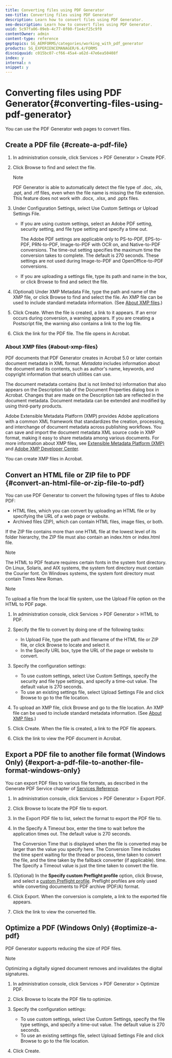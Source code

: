 ```yaml
---
title: Converting files using PDF Generator
seo-title: Converting files using PDF Generator
description: Learn how to convert files using PDF Generator.
seo-description: Learn how to convert files using PDF Generator.
uuid: 5c97fa06-09eb-4c77-8f00-f1e4cf25c9f0
contentOwner: admin
content-type: reference
geptopics: SG_AEMFORMS/categories/working_with_pdf_generator
products: SG_EXPERIENCEMANAGER/6.4/FORMS
discoiquuid: c015bc07-cf66-45a4-a62d-47e6ea50408f
index: y
internal: n
snippet: y
---
```


# Converting files using PDF Generator{#converting-files-using-pdf-generator}

You can use the PDF Generator web pages to convert files.

## Create a PDF file {#create-a-pdf-file}

1. In administration console, click Services &gt; PDF Generator &gt; Create PDF.
1. Click Browse to find and select the file.

   >[!NOTE]
   >
   >PDF Generator is able to automatically detect the file type of .doc, .xls, .ppt, and .rtf files, even when the file name is missing the file extension. This feature does not work with .docx, .xlsx, and .pptx files.

1. Under Configuration Settings, select Use Custom Settings or Upload Settings File.

    * If you are using custom settings, select an Adobe PDF setting, security setting, and file type setting and specify a time out.

      The Adobe PDF settings are applicable only to PS-to-PDF, EPS-to-PDF, PRN-to-PDF, Image-to-PDF with OCR on, and Native-to-PDF conversions. The time-out setting specifies the maximum time the conversion takes to complete. The default is 270 seconds. These settings are not used during Image-to-PDF and OpenOffice-to-PDF conversions.
    
    * If you are uploading a settings file, type its path and name in the box, or click Browse to find and select the file.

1. (Optional) Under XMP Metadata File, type the path and name of the XMP file, or click Browse to find and select the file. An XMP file can be used to include standard metadata information. (See [About XMP files](converting-files-using-pdf-generator#about_xmp_files).)
1. Click Create. When the file is created, a link to it appears. If an error occurs during conversion, a warning appears. If you are creating a Postscript file, the warning also contains a link to the log file.
1. Click the link for the PDF file. The file opens in Acrobat.

### About XMP files {#about-xmp-files}

PDF documents that PDF Generator creates in Acrobat 5.0 or later contain document metadata in XML format. *Metadata* includes information about the document and its contents, such as author's name, keywords, and copyright information that search utilities can use.

The document metadata contains (but is not limited to) information that also appears on the Description tab of the Document Properties dialog box in Acrobat. Changes that are made on the Description tab are reflected in the document metadata. Document metadata can be extended and modified by using third-party products.

Adobe Extensible Metadata Platform (XMP) provides Adobe applications with a common XML framework that standardizes the creation, processing, and interchange of document metadata across publishing workflows. You can save and import the document metadata XML source code in XMP format, making it easy to share metadata among various documents. For more information about XMP files, see [Extensible Metadata Platform (XMP)](http://www.adobe.com/products/xmp/) and [Adobe XMP Developer Center](http://www.adobe.com/devnet/xmp.html).

You can create XMP files in Acrobat.

## Convert an HTML file or ZIP file to PDF {#convert-an-html-file-or-zip-file-to-pdf}

You can use PDF Generator to convert the following types of files to Adobe PDF:

* HTML files, which you can convert by uploading an HTML file or by specifying the URL of a web page or website. 
* Archived files (ZIP), which can contain HTML files, image files, or both.

If the ZIP file contains more than one HTML file at the lowest level of its folder hierarchy, the ZIP file must also contain an index.htm or index.html file.

>[!NOTE]
>
>The HTML to PDF feature requires certain fonts in the system font directory. On Linux, Solaris, and AIX systems, the system font directory must contain the Courier font. On Windows systems, the system font directory must contain Times New Roman.

>[!NOTE]
>
>To upload a file from the local file system, use the Upload File option on the HTML to PDF page.

1. In administration console, click Services &gt; PDF Generator &gt; HTML to PDF.
1. Specify the file to convert by doing one of the following tasks:

    * In Upload File, type the path and filename of the HTML file or ZIP file, or click Browse to locate and select it.
    * In the Specify URL box, type the URL of the page or website to convert.

1. Specify the configuration settings:

    * To use custom settings, select Use Custom Settings, specify the security and file type settings, and specify a time-out value. The default value is 270 seconds.
    * To use an existing settings file, select Upload Settings File and click Browse to go to the file location.

1. To upload an XMP file, click Browse and go to the file location. An XMP file can be used to include standard metadata information. (See [About XMP files](converting-files-using-pdf-generator#about_xmp_files).)
1. Click Create. When the file is created, a link to the PDF file appears.
1. Click the link to view the PDF document in Acrobat.

## Export a PDF file to another file format (Windows Only) {#export-a-pdf-file-to-another-file-format-windows-only}

You can export PDF files to various file formats, as described in the Generate PDF Service chapter of [Services Reference](http://www.adobe.com/go/learn_aemforms_services_63).

1. In administration console, click Services &gt; PDF Generator &gt; Export PDF.
1. Click Browse to locate the PDF file to export.
1. In the Export PDF file to list, select the format to export the PDF file to.
1. In the Specify A Timeout box, enter the time to wait before the application times out. The default value is 270 seconds.

   The Conversion Time that is displayed when the file is converted may be larger than the value you specify here. The Conversion Time includes the time spent waiting for the thread or process, time taken to convert the file, and the time taken by the fallback converter (if applicable). time. The Specify a Timeout value is just the time taken to convert the file.

1. (Optional) In the **Specify custom Preflight profile** option, click Browse, and select a [custom Preflight profile](/content/help/en/acrobat/using/preflight-profiles-acrobat-pro). Preflight profiles are only used while converting documents to PDF archive (PDF/A) format. 
1. Click Export. When the conversion is complete, a link to the exported file appears.
1. Click the link to view the converted file.

## Optimize a PDF (Windows Only) {#optimize-a-pdf}

PDF Generator supports reducing the size of PDF files.

>[!NOTE]
>
>Optimizing a digitally signed document removes and invalidates the digital signatures.

1. In administration console, click Services &gt; PDF Generator &gt; Optimize PDF.
1. Click Browse to locate the PDF file to optimize.
1. Specify the configuration settings:

    * To use custom settings, select Use Custom Settings, specify the file type settings, and specify a time-out value. The default value is 270 seconds.
    * To use an existing settings file, select Upload Settings File and click Browse to go to the file location.

1. Click Create.

